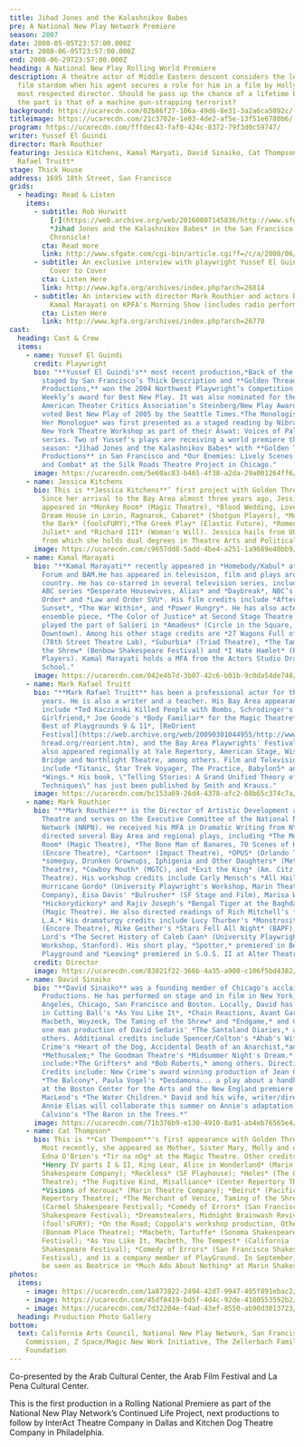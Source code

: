 ```yaml
---
title: Jihad Jones and the Kalashnikov Babes
pre: A National New Play Network Premiere
season: 2007
date: 2008-05-05T23:57:00.000Z
start: 2008-06-05T23:57:00.000Z
end: 2008-06-29T23:57:00.000Z
heading: A National New Play Rolling World Premiere
description: A theatre actor of Middle Eastern descent considers the leap to
  film stardom when his agent secures a role for him in a film by Hollywood’s
  most respected director. Should he pass up the chance of a lifetime because
  the part is that of a machine gun-strapping terrorist?
background: https://ucarecdn.com/02b86f27-106a-49d6-8e31-3a2a6ca5892c/-/crop/1961x1079/0,226/-/preview/
titleimage: https://ucarecdn.com/21c3702e-1e03-4de2-af5e-13f51e6780b6/
program: https://ucarecdn.com/fffdec43-faf0-424c-8372-79f3d0c59747/
writer: Yussef El Guindi
director: Mark Routhier
featuring: Jessica Kitchens, Kamal Maryati, David Sinaiko, Cat Thompson*, Mark
  Rafael Truitt*
stage: Thick House
address: 1695 18th Street, San Francisco
grids:
  - heading: Read & Listen
    items:
      - subtitle: Rob Hurwitt
          [r](https://web.archive.org/web/20160807145836/http://www.sfgate.com/cgi-bin/article.cgi?f=/c/a/2008/06/09/DD3D114O40.DTL)eviews
          *Jihad Jones and the Kalashnikov Babes* in the San Francisco
          Chronicle!
        cta: Read more
        link: http://www.sfgate.com/cgi-bin/article.cgi?f=/c/a/2008/06/09/DD3D114O40.DTL
      - subtitle: An exclusive interview with playwright Yussef El Guindi on KPFA's
          Cover to Cover
        cta: Listen Here
        link: http://www.kpfa.org/archives/index.php?arch=26814
      - subtitle: An interview with director Mark Routhier and actors David Sinaiko and
          Kamal Marayati on KPFA's Morning Show (includes radio performance!)
        cta: Listen Here
        link: http://www.kpfa.org/archives/index.php?arch=26770
cast:
  heading: Cast & Crew
  items:
    - name: Yussef El Guindi
      credit: Playwright
      bio: "**Yussef El Guindi's** most recent production,*Back of the Throat*, first
        staged by San Francisco’s Thick Description and **Golden Thread
        Productions,** won the 2004 Northwest Playwright’s Competition and LA
        Weekly’s award for Best New Play. It was also nominated for the 2006
        American Theater Critics Association’s Steinberg/New Play Award, and was
        voted Best New Play of 2005 by the Seattle Times.*The Monologist Suffers
        Her Monologue* was first presented as a staged reading by Nibras and the
        New York Theatre Workshop as part of their Aswat: Voices of Palestine
        series. Two of Yussef's plays are receiving a world premiere this
        season: *Jihad Jones and the Kalashnikov Babes* with **Golden Thread
        Productions** in San Francisco and *Our Enemies: Lively Scenes of Love
        and Combat* at the Silk Roads Theatre Project in Chicago."
      image: https://ucarecdn.com/5e60ac83-b465-4f38-a2da-29a001264ff6/
    - name: Jessica Kitchens
      bio: This is **Jessica Kitchens**’ first project with Golden Thread Productions.
        Since her arrival to the Bay Area almost three years ago, Jessica has
        appeared in *Monkey Room* (Magic Theatre), *Blood Wedding, Love is a
        Dream House in Lorin, Ragnarok, Cabaret* (Shotgun Players), *Monster in
        the Dark* (foolsFURY),*The Greek Play* (Elastic Future), *Romeo &
        Juliet* and *Richard III* (Woman's Will). Jessica hails from UC Davis,
        from which she holds dual degrees in Theatre Arts and Political Theory.
      image: https://ucarecdn.com/c9657dd8-5add-4be4-a251-1a9689e40bb9/
    - name: Kamal Marayati
      bio: "**Kamal Marayati** recently appeared in *Homebody/Kabul* at the Mark Taper
        Forum and BAM.He has appeared in television, film and plays around the
        country. He has co-starred in several television series, including the
        ABC series *Desperate Housewives, Alias* and *Daybreak*, NBC’s *Law and
        Order* and *Law and Order SVU*. His film credits include *After the
        Sunset*, *The War Within*, and *Power Hungry*. He has also acted in the
        ensemble piece, *The Color of Justice* at Second Stage Theatre and
        played the part of Salieri in *Amadeus* (Circle in the Square,
        Downtown). Among his other stage credits are *27 Wagons Full of Cotton*
        (78th Street Theatre Lab), *Suburbia* (Triad Theatre), *The Taming of
        the Shrew* (Benbow Shakespeare Festival) and *I Hate Hamlet* (Palo Alto
        Players). Kamal Marayati holds a MFA from the Actors Studio Drama
        School."
      image: https://ucarecdn.com/042e4b7d-3b07-42c6-b01b-9c0da54de748/
    - name: Mark Rafael Truitt
      bio: "**Mark Rafael Truitt** has been a professional actor for the past 25
        years. He is also a writer and a teacher. His Bay Area appearances
        include *Ted Kaczinski Killed People with Bombs, Schrodinger's
        Girlfriend,* Joe Goode's *Body Familiar* for the Magic Theatre*, The
        Best of Playgrounds 9 & 11*, [ReOrient
        Festival](https://web.archive.org/web/20090301044955/http://www.goldent\
        hread.org/reorient.htm), and the Bay Area Playwrights' Festival. He has
        also appeared regionally at Yale Repertory, American Stage, Wisdom
        Bridge and Northlight Theatre, among others. Film and Television credits
        include *Titanic, Star Trek Voyager, The Practice, Babylon5* and
        *Wings.* His book, \"Telling Stories: A Grand Unified Theory of Acting
        Techniques\" has just been published by Smith and Krauss."
      image: https://ucarecdn.com/bc153a69-26d4-4378-afc2-08b65c374c7a/
    - name: Mark Routhier
      bio: "**Mark Routhier** is the Director of Artistic Development at the Magic
        Theatre and serves on the Executive Committee of the National New Play
        Network (NNPN). He received his MFA in Dramatic Writing from NYU. He has
        directed several Bay Area and regional plays, including *The Monkey
        Room* (Magic Theatre), *The Bone Man of Banares, 70 Scenes of Halloween*
        (Encore Theatre), *Cartoon* (Impact Theatre), *OPUS* (Orlando Theatre),
        *someguy, Drunken Grownups, Iphigenia and Other Daughters* (Mettle
        Theatre), *Cowboy Mouth* (MGTC), and *Exit the King* (Am. Citz.
        Theatre). His workshop credits include Carly Mensch's *All Hail
        Hurricane Gordo* (University Playwright's Workshop, Marin Theatre
        Company), Eisa Davis' *Bulrusher* (SF Stage and Film), Marisa Wegrzyn's
        *Hickorydickory* and Rajiv Joseph's *Bengal Tiger at the Baghdad Zoo*
        (Magic Theatre). He also directed readings of Rich Mitchell's *Brecht in
        L.A.* His dramaturgy credits include Lucy Thurber's *Monstrosity*
        (Encore Theatre), Mike Geither's *Stars Fell All Night* (BAPF), Tim
        Lord's *The Secret History of Caleb Caan* (University Playwright's
        Workshop, Stanford). His short play, *Spotter,* premiered in Best of
        Playground and *Leaving* premiered in S.O.S. II at Alter Theatre."
      credit: Director
      image: https://ucarecdn.com/83021f22-366b-4a35-a900-c106f5bd4382/
    - name: David Sinaiko
      bio: "**David Sinaiko** was a founding member of Chicago's acclaimed New Crime
        Productions. He has performed on stage and in film in New York, Los
        Angeles, Chicago, San Francisco and Boston. Locally, David has appeared
        in Cutting Ball's *As You Like It*, *Chain Reactions, Avant Gardarama,
        Macbeth, Woyzeck, The Taming of the Shrew* and *Endgame,* and C.A.F.E.'s
        one man production of David Sedaris' *The Santaland Diaries,* among
        others. Additional credits include Spencer/Colton's *Ahab's Wife;* New
        Crime's *Heart of the Dog, Accidental Death of an Anarchist,*and
        *Methusalem;* The Goodman Theatre's *Midsummer Night's Dream.* Films
        include:*The Grifters* and *Bob Roberts,* among others. Directing
        Credits include: New Crime's award winning production of Jean Genet's
        *The Balcony*, Paula Vogel's *Desdamona... a play about a handkerchief*
        at the Boston Center for the Arts and the New England premiere of Wendy
        MacLeod's *The Water Children.* David and his wife, writer/director
        Annie Elias will collaborate this summer on Annie's adaptation of Italo
        Calvino's *The Baron in the Trees.*"
      image: https://ucarecdn.com/71b376b9-e130-4910-8a91-ab4eb76565e4/
    - name: Cat Thompson*
      bio: This is **Cat Thompson**'s first appearance with Golden Thread Productions.
        Most recently, she appeared as Mother, Sister Mary, Molly and others in
        Edna O'Brien's *Tir na nOg* at the Magic Theatre. Other credits include
        *Henry IV parts I & II, King Lear, Alice in Wonderland* (Marin
        Shakespeare Company); *Reckless* (SF Playhouse); *Holes* (The Orpheum
        Theatre); *The Fugitive Kind, Misalliance* (Center Repertory Theatre);
        *Visions of Kerouac* (Marin Theatre Company); *Beirut* (Pacific
        Repertory Theatre); *The Merchant of Venice, Taming of the Shrew*
        (Carmel Shakespeare Festival); *Comedy of Errors* (San Francisco
        Shakespeare Festival); *Dreamstealers, Midnight Brainwash Revival*
        (fool'sFURY); *On the Road; Coppola's workshop production, Othello*
        (Bannam Place Theatre); *Macbeth, Tartuffe* (Sonoma Shakespeare
        Festival); *As You Like It, Macbeth, The Tempest* (California
        Shakespeare Festival); *Comedy of Errors* (San Francisco Shakespeare
        Festival), and is a company member of PlayGround. In September, she can
        be seen as Beatrice in *Much Ado About Nothing* at Marin Shakespeare.
photos:
  items:
    - image: https://ucarecdn.com/1a873822-2494-42d7-9947-405f891ebac2/
    - image: https://ucarecdn.com/45df8419-bd5f-4d4c-92de-4180553592b2/
    - image: https://ucarecdn.com/7d32204e-f4ad-43ef-8550-ab90d3013723/
  heading: Production Photo Gallery
bottom:
  text: California Arts Council, National New Play Network, San Francisco Arts
    Commission, Z Space/Magic New Work Initiative, The Zellerbach Family
    Foundation
---
```

Co-presented by the Arab Cultural Center, the Arab Film Festival and La Pena Cultural Center. 

This is the first production in a Rolling National Premiere as part of the National New Play Network’s Continued Life Project, next productions to follow by InterAct Theatre Company in Dallas and Kitchen Dog Theatre Company in Philadelphia.